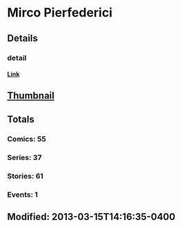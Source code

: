 # Mirco  Pierfederici 
## Details
### detail
#### [Link](http://marvel.com/comics/creators/10107/mirco_pierfederici?utm_campaign=apiRef&utm_source=225578a89fc76f3d20fbffda5d17a88d)
## [Thumbnail](http://i.annihil.us/u/prod/marvel/i/mg/c/30/4bb46a79bdd41.jpg)
## Totals
### Comics: 55
### Series: 37
### Stories: 61
### Events: 1
## Modified: 2013-03-15T14:16:35-0400